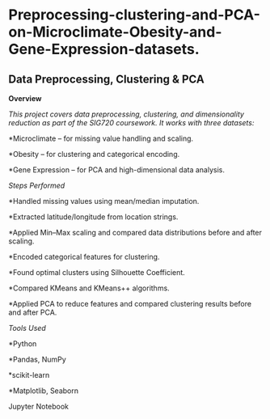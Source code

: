 # Preprocessing-clustering-and-PCA-on-Microclimate-Obesity-and-Gene-Expression-datasets.

## Data Preprocessing, Clustering & PCA

**Overview**

*This project covers data preprocessing, clustering, and dimensionality reduction as part of the SIG720 coursework.
It works with three datasets:*

*Microclimate – for missing value handling and scaling.

*Obesity – for clustering and categorical encoding.

*Gene Expression – for PCA and high-dimensional data analysis.


*Steps Performed*

*Handled missing values using mean/median imputation.

*Extracted latitude/longitude from location strings.

*Applied Min–Max scaling and compared data distributions before and after scaling.

*Encoded categorical features for clustering.

*Found optimal clusters using Silhouette Coefficient.

*Compared KMeans and KMeans++ algorithms.

*Applied PCA to reduce features and compared clustering results before and after PCA.


*Tools Used*

*Python

*Pandas, NumPy

*scikit-learn

*Matplotlib, Seaborn

Jupyter Notebook

